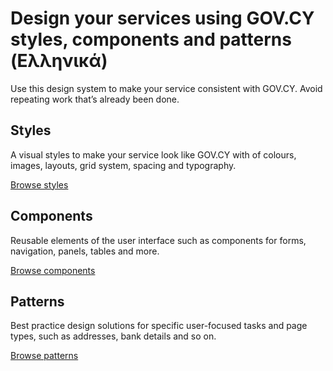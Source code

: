 # Design your services using GOV.CY styles, components and patterns (Ελληνικά)

Use this design system to make your service consistent with GOV.CY. Avoid repeating work that’s already been done.

<div class="container-md">
    <div class="row">
        <div class="col-md-4">
            <h2>Styles</h2>
                <p>A visual styles to make your service look like GOV.CY with of colours, images, layouts, grid system, spacing and typography. </p>
                <p><a href="#p/styles">Browse styles</a></p>
        </div>
    <div class="col-md-4">
        <h2>Components</h2>
            <p>Reusable elements of the user interface such as components for forms, navigation, panels, tables and more.</p>
    <p><a href="#">Browse components</a></p>
    </div>
    <div class="col-md-4">
    <h2>Patterns</h2>
    <p>Best practice design solutions for specific user-focused tasks and page types, such as addresses, bank details and so on.</p>
    <p><a href="#">Browse patterns</a></p>
    </div>
    </div>
</div>